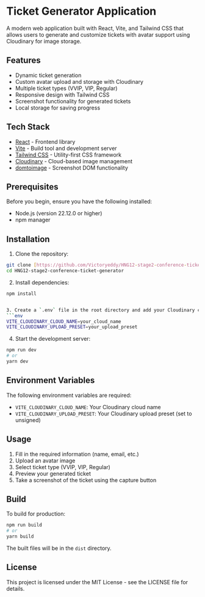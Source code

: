 
# Ticket Generator Application

A modern web application built with React, Vite, and Tailwind CSS that allows users to generate and customize tickets with avatar support using Cloudinary for image storage.

## Features

- Dynamic ticket generation
- Custom avatar upload and storage with Cloudinary
- Multiple ticket types (VVIP, VIP, Regular)
- Responsive design with Tailwind CSS
- Screenshot functionality for generated tickets
- Local storage for saving progress

## Tech Stack

- [React](https://reactjs.org/) - Frontend library
- [Vite](https://vitejs.dev/) - Build tool and development server
- [Tailwind CSS](https://tailwindcss.com/) - Utility-first CSS framework
- [Cloudinary](https://cloudinary.com/) - Cloud-based image management
- [domtoimage](https://www.npmjs.com/package/dom-to-image-more) - Screenshot DOM functionality

## Prerequisites

Before you begin, ensure you have the following installed:
- Node.js (version 22.12.0 or higher)
- npm manager

## Installation

1. Clone the repository:
```bash
git clone [https://github.com/Victoryeddy/HNG12-stage2-conference-ticket-generator.git]
cd HNG12-stage2-conference-ticket-generator
```

2. Install dependencies:
```bash
npm install


3. Create a `.env` file in the root directory and add your Cloudinary credentials:
```env
VITE_CLOUDINARY_CLOUD_NAME=your_cloud_name
VITE_CLOUDINARY_UPLOAD_PRESET=your_upload_preset
```

4. Start the development server:
```bash
npm run dev
# or
yarn dev
```

## Environment Variables

The following environment variables are required:

- `VITE_CLOUDINARY_CLOUD_NAME`: Your Cloudinary cloud name
- `VITE_CLOUDINARY_UPLOAD_PRESET`: Your Cloudinary upload preset (set to unsigned)

## Usage

1. Fill in the required information (name, email, etc.)
2. Upload an avatar image
3. Select ticket type (VVIP, VIP, Regular)
4. Preview your generated ticket
5. Take a screenshot of the ticket using the capture button

## Build

To build for production:

```bash
npm run build
# or
yarn build
```

The built files will be in the `dist` directory.


## License

This project is licensed under the MIT License - see the LICENSE file for details.
